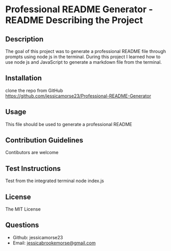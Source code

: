 # Professional README Generator - README Describing the Project

  ## Description
  The goal of this project was to generate a professional README file through prompts using node js in the terminal. During this project I learned how to use node js and JavaScript to generate a markdown file from the terminal. 
  ## Installation
  clone the repo from GitHub https://github.com/jessicamorse23/Professional-README-Generator
  ## Usage
  This file should be used to generate a professional README
  ## Contribution Guidelines
  Contibutors are welcome
  ## Test Instructions
  Test from the integrated terminal node index.js
  ## License 
  The MIT License
  ## Questions
  - Github: jessicamorse23
  - Email: jessicabrookemorse@gmail.com